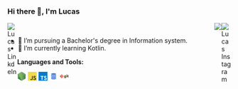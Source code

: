 ### Hi there 👋, I'm Lucas 


<a href="https://www.linkedin.com/in/lpontes7/">
  <img align="left" alt="Lucas LinkdeIn" width="22px" src="https://cdn.jsdelivr.net/npm/simple-icons@v3/icons/linkedin.svg" />
</a>

<a href="https://www.instagram.com/lpontes7/">
  <img align="right" alt="Lucas Instagram" width="22px" src="https://cdn.jsdelivr.net/npm/simple-icons@v3/icons/instagram.svg" />
</a>


<img align="right" src="https://github.com/anathayna/anathayna/blob/master/assets/pusheencode.gif"/>
<br/>

- 💼 I’m pursuing a Bachelor's degree in Information system.
- 🌱 I’m currently learning Kotlin.

**Languages and Tools:**  

<code><img height="20" src="https://raw.githubusercontent.com/github/explore/80688e429a7d4ef2fca1e82350fe8e3517d3494d/topics/nodejs/nodejs.png"></code>
<code><img height="20" src="https://raw.githubusercontent.com/github/explore/80688e429a7d4ef2fca1e82350fe8e3517d3494d/topics/javascript/javascript.png"></code>
<code><img height="20" src="https://raw.githubusercontent.com/github/explore/80688e429a7d4ef2fca1e82350fe8e3517d3494d/topics/typescript/typescript.png"></code>
<code><img height="20" src="https://raw.githubusercontent.com/github/explore/80688e429a7d4ef2fca1e82350fe8e3517d3494d/topics/sql/sql.png"></code>
<code><img height="20" src="https://raw.githubusercontent.com/github/explore/80688e429a7d4ef2fca1e82350fe8e3517d3494d/topics/git/git.png"></code>
